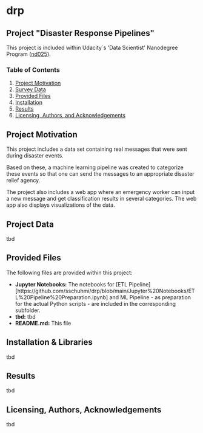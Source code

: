 # drp


## Project "Disaster Response Pipelines"

This project is included within Udacity´s 'Data Scientist' Nanodegree Program ([nd025](https://www.udacity.com/enrollment/nd025)).

### Table of Contents
 
1. [Project Motivation](#motivation)
2. [Survey Data](#surveydata)
3. [Provided Files](#files)
4. [Installation](#installation)
5. [Results](#results)
6. [Licensing, Authors, and Acknowledgements](#licensing)

## Project Motivation <a name="motivation"></a>

This project includes a data set containing real messages that were sent during disaster events. 

Based on these, a machine learning pipeline was created to categorize these events so that one can send the messages to an appropriate disaster relief agency.

The project also includes a web app where an emergency worker can input a new message and get classification results in several categories. The web app also displays visualizations of the data.

## Project Data <a name="project_data"></a>

tbd

## Provided Files <a name="files"></a>

The following files are provided within this project:
<ul>
  <li><b>Jupyter Notebooks:</b> The notebooks for [ETL Pipeline][https://github.com/sschuhmi/drp/blob/main/Jupyter%20Notebooks/ETL%20Pipeline%20Preparation.ipynb] and ML Pipeline - as preparation for the actual Python scripts - are included in the corresponding subfolder.</li>
  <li><b>tbd:</b> tbd</li>
  <li><b>README.md:</b> This file</li>
</ul>

## Installation & Libraries <a name="installation"></a>

tbd

## Results <a name="results"></a>

tbd

## Licensing, Authors, Acknowledgements<a name="licensing"></a>

tbd

